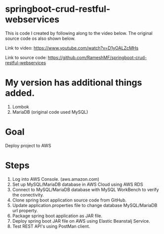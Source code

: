 # springboot-crud-restful-webservices

This is code I created by following along to the video below. The original source code os also shown below.

Link to video: https://www.youtube.com/watch?v=D1yOALZcMHs

Link to source code: https://github.com/RameshMF/springboot-crud-restful-webservices


# My version has additional things added.
1. Lombok
2. MariaDB (original code used MySQL)


# Goal
Deploy project to AWS

# Steps
1. Log into AWS Console. (aws.amazon.com)
2. Set up MySQL/MariaDB database in AWS Cloud using AWS RDS
3. Connect to MySQL/MariaDB database with MySQL WorkBench to verify the conectivity.
4. Clone spring boot application source code from GitHub.
5. Update application.properties file to change database MySQL/MariaDB url property.
6. Package spring boot application as JAR file.
7. Deploy spring boot JAR file on AWS using Elastic Beanstalj Service.
8. Test REST API's using PostMan client.
